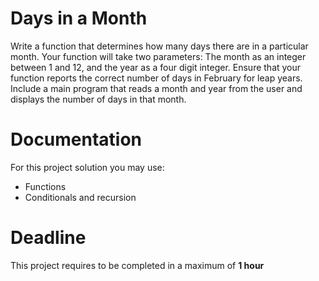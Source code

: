 # Days in a Month

Write a function that determines how many days there are in a particular month. Your function will take two parameters: The month as an integer between 1 and 12, and the year as a four digit integer. Ensure that your function reports the correct number of days in February for leap years. Include a main program that reads a month and year from the user and displays the number of days in that month. 

# Documentation

For this project solution you may use:

- Functions
- Conditionals and recursion

# Deadline

This project requires to be completed in a maximum of **1 hour**
